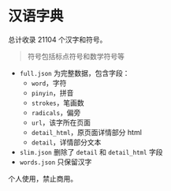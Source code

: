 # 汉语字典

总计收录 21104 个汉字和符号。

> 符号包括标点符号和数学符号等

- `full.json` 为完整数据，包含字段：
   - `word`，字符
   - `pinyin`，拼音
   - `strokes`，笔画数
   - `radicals`，偏旁
   - `url`，该字所在页面
   - `detail_html`，原页面详情部分 html
   - `detail`，详情部分文本
- `slim.json` 删除了 `detail` 和 `detail_html` 字段
- `words.json` 只保留汉字

个人使用，禁止商用。
